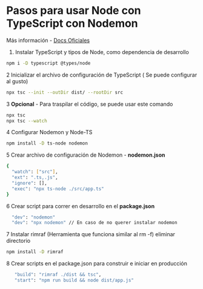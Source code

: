 # Pasos para usar Node con TypeScript con Nodemon

Más información - [Docs Oficiales](https://nodejs.org/en/learn/getting-started/nodejs-with-typescript)

1. Instalar TypeScript y tipos de Node, como dependencia de desarrollo

```bash
npm i -D typescript @types/node
```

2 Inicializar el archivo de configuración de TypeScript ( Se puede configurar al gusto)

```bash
npx tsc --init --outDir dist/ --rootDir src
```

3 **Opcional** - Para traspilar el código, se puede usar este comando

```bash
npx tsc
npx tsc --watch
```

4 Configurar Nodemon y Node-TS

```bash
npm install -D ts-node nodemon
```

5 Crear archivo de configuración de Nodemon - **nodemon.json**

```bash
{
  "watch": ["src"],
  "ext": ".ts,.js",
  "ignore": [],
  "exec": "npx ts-node ./src/app.ts"
}
```

6 Crear script para correr en desarrollo en el **package.json**

```bash
  "dev": "nodemon"
  "dev": "npx nodemon" // En caso de no querer instalar nodemon
```

7 Instalar rimraf (Herramienta que funciona similar al rm -f) eliminar directorio

```bash
npm install -D rimraf
```

8 Crear scripts en el package.json para construir e iniciar en producción

```bash
   "build": "rimraf ./dist && tsc",
   "start": "npm run build && node dist/app.js"
```
